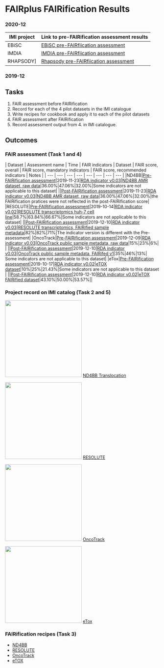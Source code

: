 # FAIRplus FAIRification Results

### 2020-12
|IMI project|Link to pre-FAIRification assessment results|
|--|--|
|EBiSC|[EBiSC pre-FAIRfiication assessment](https://fairplus.github.io/fairification-results/2020-12-13-EBiSC-pre-assessment/)
|IMDIA|[IMDIA pre-FAIRfiication assessment](https://fairplus.github.io/fairification-results/2020-12-13-IMDIA-pre-assessment/)
|RHAPSODY]|[Rhapsody pre-FAIRfiication assessment](https://fairplus.github.io/fairification-results/2020-12-13-Rhapsody-pre-assessment/) 

### 2019-12

## Tasks

1. FAIR assessment before FAIRification
2. Record for each of the 4 pilot datasets in the IMI catalogue
3. Write recipes for cookbook and apply it to each of the pilot datasets
4. FAIR assessment after FAIRification
5. Record assessment output from 4. in IMI catalogue.

## Outcomes

### FAIR assessment (Task 1 and 4)

| Dataset | Assessment name | Time | FAIR indicators | Dataset |  FAIR score, overall | FAIR score, mandatory indicators | FAIR score, recommended indicators | Notes | 
| --- | --- | --- | --- | --- | --- | --- | --- | 
|ND4BB|[Pre-FAIRification assessment](https://fairplus.github.io/fairification-results/2019-12-17-ND4BB-Pre-assessment/)|2019-11-23|[RDA indicator v0.03](https://docs.google.com/spreadsheets/d/1mkjElFrTBPBH0QViODexNur0xNGhJqau0zkL4w8RRAw/edit#gid=1558529297)|[ND4BB AMR dataset, raw data](https://www.dsf.unica.it/translocation/db/)|36.00%|47.06%|32.00%|Some indicators are not applicable to this dataset|
||[Post-FAIRification assessment](https://fairplus.github.io/fairification-results/2019-12-17-ND4BB-post-assessment/)|2019-11-23|[RDA indicator v0.03](https://docs.google.com/spreadsheets/d/1mkjElFrTBPBH0QViODexNur0xNGhJqau0zkL4w8RRAw/edit#gid=1558529297)|[ND4BB AMR dataset, raw data](https://www.dsf.unica.it/translocation/db/)|36.00%|47.06%|32.00%|the FAIRification pratices were not reflected in the post-FAIRification score|
|RESOLUTE|[Pre-FAIRification assessment](https://fairplus.github.io/fairification-results/2019-12-17-RESOLUTE-Pre-assessment/)|2019-10-14|[RDA indicator v0.02](https://github.com/RDA-FAIR/FAIR-data-maturity-model-WG/tree/master/results%20of%20preliminary%20analysis/v0.02)|[RESOLUTE transcriptomics huh-7 cell line](https://trace.ncbi.nlm.nih.gov/Traces/sra/?run=SRR9161237)|58.7%|63.84%|66.67%|Some indicators are not applicable to this dataset|
||[Post-FAIRification assessment](https://fairplus.github.io/fairification-results/2019-12-17-RESOLUTE-post-assessment/)|2019-12-10|[RDA indicator v0.03](https://docs.google.com/spreadsheets/d/1mkjElFrTBPBH0QViODexNur0xNGhJqau0zkL4w8RRAw/edit#gid=1558529297)|[RESOLUTE transcriptomics, FAIRified sample metadata](https://www.ncbi.nlm.nih.gov/biosample?LinkName=bioproject_biosample_all&from_uid=545487)|82%|82%|71%|The indicator version is different with the Pre-assessment|
|OncoTrack|[Pre-FAIRification assessment](https://fairplus.github.io/fairification-results/2019-12-17-OncoTrack-Pre-assessment/)|2019-12-09|[RDA indicator v0.03](https://docs.google.com/spreadsheets/d/1mkjElFrTBPBH0QViODexNur0xNGhJqau0zkL4w8RRAw/edit#gid=1558529297)|[OncoTrack public sample metadata, raw data](https://owncloud.lcsb.uni.lu/apps/files/?dir=/ONCOTRACK/ncomms14262&fileid=11235020)|15%|23%|6%| |
||[Post-FAIRification assessment](https://fairplus.github.io/fairification-results/2019-12-17-OncoTrack-post-assessment/)|2019-12-10|[RDA indicator v0.03](https://docs.google.com/spreadsheets/d/1mkjElFrTBPBH0QViODexNur0xNGhJqau0zkL4w8RRAw/edit#gid=1558529297)|[OncoTrack public sample metadata, FAIRifed v1](https://owncloud.lcsb.uni.lu/apps/files/?dir=/ONCOTRACK/sample_metadata_ETL/metadata_BSD_JSON&fileid=14712690)|35%|46%|13%| Some indicators are not applicable to this dataset|
|eTox|[Pre-FAIRification assessment](https://fairplus.github.io/fairification-results/2019-12-17-eTOX-pre-assessment/)|2019-10-17|[RDA indicator v0.02](https://github.com/RDA-FAIR/FAIR-data-maturity-model-WG/tree/master/results%20of%20preliminary%20analysis/v0.02)|[eTOX dataset](https://etoxsys.eu/etoxsys.v3-demo/#/)|10%|25%|21.43%|Some indicators are not applicable to this dataset |
||[Post-FAIRification assessment](https://fairplus.github.io/fairification-results/2019-12-17-eTOX-post-assessment/)|2019-12-10|[RDA indicator v0.02](https://github.com/RDA-FAIR/FAIR-data-maturity-model-WG/tree/master/results%20of%20preliminary%20analysis/v0.02)|[eTOX FAIRified dataset](https://drive.google.com/drive/u/1/folders/1Ie8vmo3INhkHoyBIoHkfiaareh37oPYF)|43.10%|50.00%|53.57%||

### Project record on IMI catalog (Task 2 and 5)

<img src="/fairification-results/img/nd4bb.png" width="250"> [ND4BB Translocation](https://datacatalog.elixir-luxembourg.org/dataset/79d1c3a2-104d-11ea-9e31-0050569a29db)


<img src="/fairification-results/img/resolute.png" width="250"> [RESOLUTE](https://datacatalog.elixir-luxembourg.org/dataset/79d2691a-104d-11ea-9e31-0050569a29db)


<img src="/fairification-results/img/oncotrack.jpg" width="250"> [OncoTrack](httgitps://datacatalog.elixir-luxembourg.org/dataset/64f33e4f-0d6d-4062-86c5-9c3db4e3a99a)


<img src="/fairification-results/img/etox.png" width="250"> [eTox](https://datacatalog.elixir-luxembourg.org/dataset/484548a2-1ce8-11ea-8039-8c8590c45a21)


### FAIRification recipes (Task 3)

- [ND4BB](https://fairplus.github.io/the-fair-cookbook/recipes/nd4bb_raw/FAIRification_CookBook_Recipe1_V02.html)
- [RESOLUTE](https://fairplus.github.io/the-fair-cookbook/recipes/resolute_raw/rawRecipe_resolute.html)
- [OncoTrack](https://fairplus.github.io/the-fair-cookbook/recipes/oncotrack_raw/rawRecipe-oncotrack.html)
- [eTOX](https://fairplus.github.io/the-fair-cookbook/recipes/etox_raw/FAIRplus_Recipe_Ontology_mapping_the_eTox_dataset_scenario.html)

